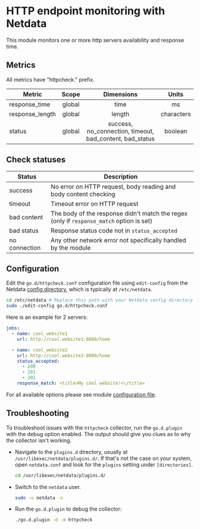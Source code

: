 <!--
title: "HTTP endpoint monitoring with Netdata"
description: "Monitor the health and performance of any HTTP endpoint with zero configuration, per-second metric granularity, and interactive visualizations."
custom_edit_url: "https://github.com/netdata/go.d.plugin/edit/master/modules/httpcheck/README.md"
sidebar_label: "HTTP endpoints"
learn_status: "Published"
learn_topic_type: "References"
learn_rel_path: "Remotes"
-->

# HTTP endpoint monitoring with Netdata

This module monitors one or more http servers availability and response time.

## Metrics

All metrics have "httpcheck." prefix.

| Metric          | Scope  |                        Dimensions                        |   Units    |
|-----------------|:------:|:--------------------------------------------------------:|:----------:|
| response_time   | global |                           time                           |     ms     |
| response_length | global |                          length                          | characters |
| status          | global | success, no_connection, timeout, bad_content, bad_status |  boolean   |

## Check statuses

| Status        | Description                                                                              |
|---------------|------------------------------------------------------------------------------------------|
| success       | No error on HTTP request, body reading and body content checking                         |
| timeout       | Timeout error on HTTP request                                                            |
| bad content   | The body of the response didn't match the regex (only if `response_match` option is set) |
| bad status    | Response status code not in `status_accepted`                                            |
| no connection | Any other network error not specifically handled by the module                           |

## Configuration

Edit the `go.d/httpcheck.conf` configuration file using `edit-config` from the
Netdata [config directory](https://learn.netdata.cloud/docs/configure/nodes), which is typically at `/etc/netdata`.

```bash
cd /etc/netdata # Replace this path with your Netdata config directory
sudo ./edit-config go.d/httpcheck.conf
```

Here is an example for 2 servers:

```yaml
jobs:
  - name: cool_website1
    url: http://cool.website1:8080/home

  - name: cool_website2
    url: http://cool.website2:8080/home
    status_accepted:
      - 200
      - 201
      - 202
    response_match: <title>My cool website!<\/title>
```

For all available options please see
module [configuration file](https://github.com/netdata/go.d.plugin/blob/master/config/go.d/httpcheck.conf).

## Troubleshooting

To troubleshoot issues with the `httpcheck` collector, run the `go.d.plugin` with the debug option enabled. The output
should give you clues as to why the collector isn't working.

- Navigate to the `plugins.d` directory, usually at `/usr/libexec/netdata/plugins.d/`. If that's not the case on
  your system, open `netdata.conf` and look for the `plugins` setting under `[directories]`.

  ```bash
  cd /usr/libexec/netdata/plugins.d/
  ```

- Switch to the `netdata` user.

  ```bash
  sudo -u netdata -s
  ```

- Run the `go.d.plugin` to debug the collector:

  ```bash
  ./go.d.plugin -d -m httpcheck
  ```

